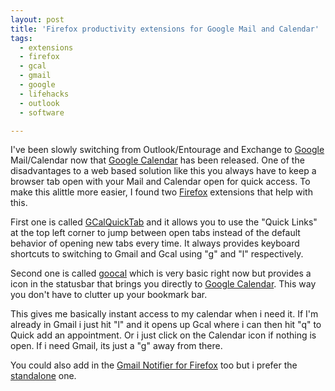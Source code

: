 ```yaml
---
layout: post
title: 'Firefox productivity extensions for Google Mail and Calendar'
tags:
  - extensions
  - firefox
  - gcal
  - gmail
  - google
  - lifehacks
  - outlook
  - software

---
```


I've been slowly switching from Outlook/Entourage and Exchange to <a href="http://www.google.com/">Google</a> Mail/Calendar now that <a href="http://www.google.com/calendar">Google Calendar</a> has been released. One of the disadvantages to a web based solution like this you always have to keep a browser tab open with your Mail and Calendar open for quick access. To make this
alittle more easier, I found two <a href="http://www.getfirefox.com/">Firefox</a> extensions that help with this.

First one is called <a href="https://addons.mozilla.org/addon.php?id=2372">GCalQuickTab</a> and it allows you to use the "Quick Links" at the top left corner to jump between open tabs instead of the default behavior of opening new tabs every time. It always provides keyboard shortcuts to switching to Gmail and Gcal using "g" and "l" respectively.

Second one is called <a href="https://addons.mozilla.org/firefox/2378/">goocal</a> which is very basic right now but provides a icon in the statusbar that brings you directly to <a href="http://www.google.com/calendar">Google Calendar</a>. This way you don't have to clutter up your bookmark bar.

This gives me basically instant access to my calendar when i need it. If I'm already in Gmail i just hit "l" and it opens up Gcal where i can then hit "q" to Quick add an appointment. Or i just click on the Calendar icon if nothing is open. If i need Gmail, its just a "g" away from there.

You could also add in the <a href="https://addons.mozilla.org/firefox/173/">Gmail Notifier for Firefox</a> too but i prefer the <a href="http://mail.google.com/mail/help/notifier/">standalone</a> one.

<!-- technorati tags start -->

<p style="text-align: right; font-size: 10px">
<a href="http://www.technorati.com/tag/gcal" rel="tag"></a>

<!-- technorati tags end --></p>

